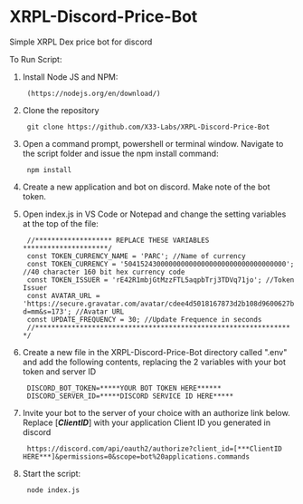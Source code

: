 # XRPL-Discord-Price-Bot
Simple XRPL Dex price bot for discord

To Run Script:

1. Install Node JS and NPM:

        (https://nodejs.org/en/download/)
        
2. Clone the repository

        git clone https://github.com/X33-Labs/XRPL-Discord-Price-Bot
        
3. Open a command prompt, powershell or terminal window. Navigate to the script folder and issue the npm install command:

        npm install
        
4. Create a new application and bot on discord. Make note of the bot token.

5. Open index.js in VS Code or Notepad and change the setting variables at the top of the file:

        //******************* REPLACE THESE VARIABLES *********************/
        const TOKEN_CURRENCY_NAME = 'PARC'; //Name of currency
        const TOKEN_CURRENCY = '5041524300000000000000000000000000000000'; //40 character 160 bit hex currency code
        const TOKEN_ISSUER = 'rE42R1mbjGtMzzFTL5aqpbTrj3TDVq71jo'; //Token Issuer
        const AVATAR_URL = 'https://secure.gravatar.com/avatar/cdee4d5018167873d2b108d9600627b6?d=mm&s=173'; //Avatar URL
        const UPDATE_FREQUENCY = 30; //Update Frequence in seconds
        //*************************************************************** */

6. Create a new file in the XRPL-Discord-Price-Bot directory called ".env" and add the following contents, replacing the 2 variables with your bot token and server ID

        DISCORD_BOT_TOKEN=*****YOUR BOT TOKEN HERE******
        DISCORD_SERVER_ID=*****DISCORD SERVICE ID HERE*****
        
7. Invite your bot to the server of your choice with an authorize link below. Replace [***ClientID***] with your application Client ID you generated in discord

        https://discord.com/api/oauth2/authorize?client_id=[***ClientID HERE***]&permissions=0&scope=bot%20applications.commands
        

8. Start the script:

        node index.js
